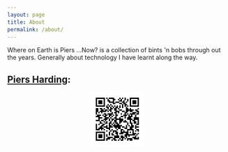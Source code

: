 ```yaml
---
layout: page
title: About
permalink: /about/
---
```


Where on Earth is Piers ...Now? is a collection of bints &apos;n bobs through out the years.  Generally about technology I have learnt along the way.

<div id="about">
   <h2><a href='http://www.piersharding.com' rel='me'>Piers Harding</a>:</h2>
   <center><img border='0' src='/images/qr-piers.png' /></center>
</div>
